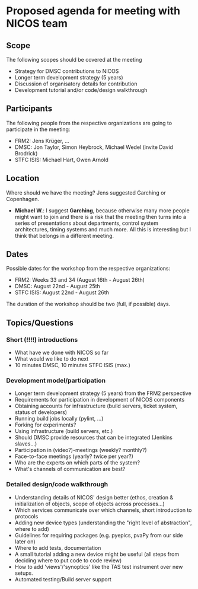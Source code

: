 # Proposed agenda for meeting with NICOS team

## Scope

The following scopes should be covered at the meeting
  - Strategy for DMSC contributions to NICOS
  - Longer term development strategy (5 years)
  - Discussion of organisatory details for contribution
  - Development tutorial and/or code/design walkthrough

## Participants

The following people from the respective organizations are going to participate in the meeting:

  - FRM2: Jens Krüger, ...
  - DMSC: Jon Taylor, Simon Heybrock, Michael Wedel (invite David Brodrick)
  - STFC ISIS: Michael Hart, Owen Arnold
  
## Location

Where should we have the meeting? Jens suggested Garching or Copenhagen.

  - **Michael W.**: I suggest **Garching**, because otherwise many more people might want to join and there is a risk
    that the meeting then turns into a series of presentations about departments, control system architectures,
    timing systems and much more. All this is interesting but I think that belongs in a different meeting.

## Dates
Possible dates for the workshop from the respective organizations:
  - FRM2: Weeks 33 and 34 (August 16th - August 26th)
  - DMSC: August 22nd - August 25th
  - STFC ISIS: August 22nd - August 26th
  
The duration of the workshop should be two (full, if possible) days.
  
## Topics/Questions

### Short (!!!!) introductions
  - What have we done with NICOS so far
  - What would we like to do next
  - 10 minutes DMSC, 10 minutes STFC ISIS (max.)

### Development model/participation
  - Longer term development strategy (5 years) from the FRM2 perspective
  - Requirements for participation in development of NICOS components
  - Obtaining accounts for infrastructure (build servers, ticket system, status of developers)
  - Running build jobs locally (pylint, ...)
  - Forking for experiments?
  - Using infrastructure (build servers, etc.)
  - Should DMSC provide resources that can be integrated (Jenkins slaves...)
  - Participation in (video?)-meetings (weekly? monthly?)
  - Face-to-face meetings (yearly? twice per year?)
  - Who are the experts on which parts of the system? 
  - What's channels of communication are best?
  
### Detailed design/code walkthrough
  - Understanding details of NICOS' design better (ethos, creation & initialization of objects, scope of objects across processes...)
  - Which services communicate over which channels, short introduction to protocols
  - Adding new device types (understanding the "right level of abstraction", where to add)
  - Guidelines for requiring packages (e.g. pyepics, pvaPy from our side later on)
  - Where to add tests, documentation
  - A small tutorial adding a new device might be useful (all steps from deciding where to put code to code review)
  - How to add 'views'/'synoptics' like the TAS test instrument over new setups.
  - Automated testing/Build server support
